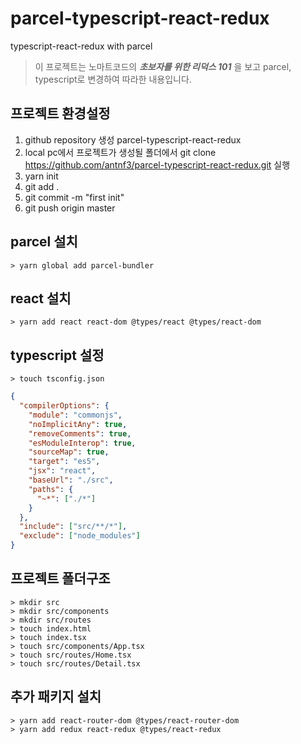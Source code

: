 # parcel-typescript-react-redux

typescript-react-redux with parcel

> 이 프로젝트는 노마트코드의 **_초보자를 위한 리덕스 101_** 을 보고 parcel, typescript로 변경하여 따라한 내용입니다.

## 프로젝트 환경설정

1. github repository 생성 parcel-typescript-react-redux
2. local pc에서 프로젝트가 생성될 폴더에서 git clone https://github.com/antnf3/parcel-typescript-react-redux.git 실행
3. yarn init
4. git add .
5. git commit -m "first init"
6. git push origin master

## parcel 설치

```shell
> yarn global add parcel-bundler
```

## react 설치

```shell
> yarn add react react-dom @types/react @types/react-dom
```

## typescript 설정

```shell
> touch tsconfig.json
```

```json
{
  "compilerOptions": {
    "module": "commonjs",
    "noImplicitAny": true,
    "removeComments": true,
    "esModuleInterop": true,
    "sourceMap": true,
    "target": "es5",
    "jsx": "react",
    "baseUrl": "./src",
    "paths": {
      "~*": ["./*"]
    }
  },
  "include": ["src/**/*"],
  "exclude": ["node_modules"]
}
```

## 프로젝트 폴더구조

```shell
> mkdir src
> mkdir src/components
> mkdir src/routes
> touch index.html
> touch index.tsx
> touch src/components/App.tsx
> touch src/routes/Home.tsx
> touch src/routes/Detail.tsx
```

## 추가 패키지 설치

```shell
> yarn add react-router-dom @types/react-router-dom
> yarn add redux react-redux @types/react-redux
```
